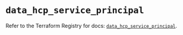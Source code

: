 # `data_hcp_service_principal`

Refer to the Terraform Registry for docs: [`data_hcp_service_principal`](https://registry.terraform.io/providers/hashicorp/hcp/0.110.0/docs/data-sources/service_principal).

